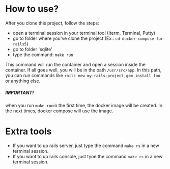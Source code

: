 # How to use?

After you clone this project, follow the steps:
- open a terminal session in your terminal tool (Iterm, Terminal, Putty)
- go to folder where you've clone the project (Ex.: ```cd docker-compose-for-rails5```)
- go to folder 'sqlite'
- type the command: ```make run```

This command will run the container and open a session inside the container. If all goes well, you will be in the path ```/usr/src/app```.   In this path, you can run commands like ```rails new my-rails-project```, ```gem install foo``` or anything else.

##### IMPORTANT!
when you run ```make run```in the first time, the docker image will be created. In the next times, docker compose will use the image.

# Extra tools

* If you want to up rails server, just type the command ```make rs``` in a new terminal session.
* If you want to up rails console, just tyoe the command ```make rc``` in a new terminal session.
